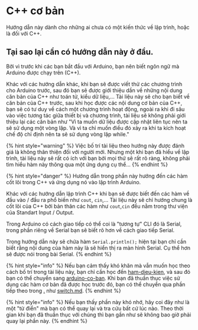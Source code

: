 # C++ cơ bản

Hướng dẫn này dành cho những ai chưa có một kiến thức về lập trình, hoặc là đối với C++.

## Tại sao lại cần có hướng dẫn này ở đầu.

Bởi vì trước khi các bạn bắt đầu với Arduino, bạn nên biết ngôn ngữ mà Arduino được chạy trên (C++).&#x20;

Khác với các hướng dẫn khác, khi bạn sẽ được viết thử các chương trình cho Arduino trước, sau đó bạn sẽ được giới thiệu dần về những nội dung căn bản của C++ như toán tử, kiểu dữ liệu,... Tài liệu này sẽ cho bạn biết về căn bản của C++ trước, sau khi học được các nội dung cơ bản của C++, bạn sẽ có tư duy về cách một chương trình hoạt động, ngoài ra khi đi sâu vào việc tương tác giữa thiết bị và chương trình, tài liệu sẽ không phải giới thiệu lại các căn bản như "Vì ta muốn dữ liệu được cập nhật liên tục nên ta sẽ sử dụng một vòng lặp. Và vì ta chỉ muốn điều đó xảy ra khi ta kích hoạt chế độ chỉ định nên ta sẽ sử dụng vòng lặp while."&#x20;

{% hint style="warning" %}
Việc bố trí tài liệu theo hướng này được đánh giá là không thân thiện đối với người mới. Nhưng một khi bạn đã hiểu về lập trình, tài liệu này sẽ rất có ích với bạn bởi mọi thứ sẽ rất rõ ràng, không phải tìm hiểu hàm này thông qua một ứng dụng cụ thể...
{% endhint %}

{% hint style="danger" %}
Hướng dẫn trong phần này hướng đến các hàm cốt lõi trong C++ và ứng dụng nó vào lập trình Arduino.

Khác với các hướng dẫn lập trình C++ khi bạn sẽ được biết đến các hàm về đầu vào / đầu ra phổ biến như `cout`, `cin`,... Tài liệu này sẽ chỉ hướng chung là cốt lõi của C++ bởi bản thân các hàm như `cout`,`cin` đều nằm trong thư viện của Standart Input / Output.&#x20;

Trong Arduino có cách giao tiếp có thể coi là "tương tự" CLI đó là Serial, trong phần riêng về Serial bạn sẽ biết rõ hơn về cách giao tiếp Serial.

Trong hướng dẫn này sẽ chứa hàm `Serial.println();` hiện tại bạn chỉ cần biết rằng nội dung của hàm này là sẽ hiển thị ra màn hình Serial. Cụ thể hơn sẽ được nói trong bài Serial.
{% endhint %}

{% hint style="info" %}
Nếu bạn cảm thấy khó khăn mà vẫn muốn học theo cách bố trí trong tài liệu này, bạn chỉ cần học đến [ham-dieu-kien](ham-dieu-kien/ "mention"), và sau đó bạn có thể chuyển sang [arduino-co-ban](../arduino-co-ban/ "mention"). Khi bạn đã thuần thục việc sử dụng các hàm cơ bản đã được học trước đó, bạn có thể chuyển qua phần tiếp theo trong [.](./ "mention") như [switch.md](switch.md "mention").
{% endhint %}

{% hint style="info" %}
Nếu bạn thấy phần này khó nhớ, hãy coi đây như là một "từ điển" mà bạn có thể quay lại và tra cứu bất cứ lúc nào. Theo thời gian khi bạn đã thuần thục với chúng thì bạn gần như sẽ không bao giờ phải quay lại phần này.
{% endhint %}
